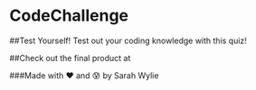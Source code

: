 # CodeChallenge

##Test Yourself!
Test out your coding knowledge with this quiz!

##Check out the final product at 

###Made with :heart: and :cold_sweat: by Sarah Wylie
